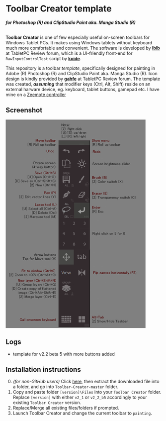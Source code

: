 # Toolbar Creator template
***for Photoshop (R) and ClipStudio Paint aka. Manga Studio (R)***<br><br>

**Toolbar Creator** is one of few especially useful on-screen toolbars for Windows Tablet PCs. It makes using Windows tablets without keyboard much more comfortable and convenient. The software is developed by [**lblb**](http://forum.tabletpcreview.com/threads/toolbar-creator-v-2-2-beta-available-for-download.63014/) at TabletPC Review forum, which is a UI-friendly front-end for `RawInputControlTest` script by [**koide**](http://39kasen.sakura.ne.jp/rawinputcontroltest/).

This repository is a toolbar *template*, specifically designed for painting in Adobe (R) Photoshop (R) and ClipStudio Paint aka. Manga Studio (R). Icon design is kindly provided by [**gahfe**](http://forum.tabletpcreview.com/threads/slatepal-dock-developing.54774/) at TabletPC Review forum. The template was created, ***assuming*** that modifier keys (Ctrl, Alt, Shift) reside on an external harware device, eg. keyboard, tablet buttons, gamepad etc. I have mine on a [Zeemote controller](http://i.imgur.com/Z8ivi4l)
## Screenshot
![Screenshot](v2_2_b5/v2_2_b5.png)
## Logs
-  template for v2.2 beta 5 with more buttons added

## Installation instructions
0. *(for non-GitHub users)* Click [here](https://github.com/hemiolan/Toolbar-Creator/archive/master.zip), then extract the downloaded file into a folder, and go into `Toolbar-Creator-master` folder.
1. Copy and paste folder `[version]\Files` into your `Toolbar Creator` folder. Replace `[version]` with either `v2_1` or `v2_2_b5` accordingly to your existing `Toolbar Creator` version.
2. Replace/Merge all existing files/folders if prompted.
3. Launch Toolbar Creator and change the current toolbar to `painting`.
